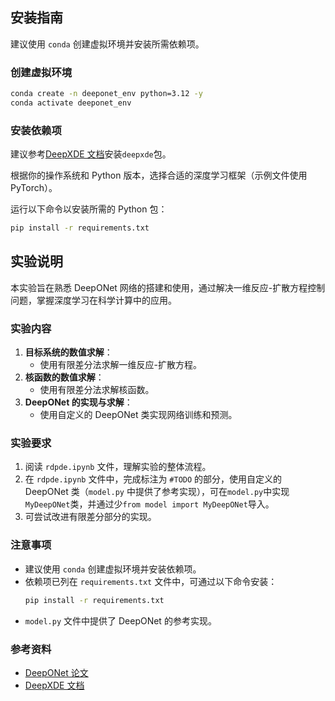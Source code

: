 ## 安装指南

建议使用 `conda` 创建虚拟环境并安装所需依赖项。

### 创建虚拟环境

```bash
conda create -n deeponet_env python=3.12 -y
conda activate deeponet_env
```

### 安装依赖项

建议参考[DeepXDE 文档](https://deepxde.readthedocs.io/en/latest/)安装`deepxde`包。

根据你的操作系统和 Python 版本，选择合适的深度学习框架（示例文件使用 PyTorch）。

运行以下命令以安装所需的 Python 包：

```bash
pip install -r requirements.txt
```

## 实验说明

本实验旨在熟悉 DeepONet 网络的搭建和使用，通过解决一维反应-扩散方程控制问题，掌握深度学习在科学计算中的应用。

### 实验内容

1. **目标系统的数值求解**：
   - 使用有限差分法求解一维反应-扩散方程。
2. **核函数的数值求解**：
   - 使用有限差分法求解核函数。
3. **DeepONet 的实现与求解**：
   - 使用自定义的 DeepONet 类实现网络训练和预测。

### 实验要求

1. 阅读 `rdpde.ipynb` 文件，理解实验的整体流程。
2. 在 `rdpde.ipynb` 文件中，完成标注为 `#TODO` 的部分，使用自定义的 DeepONet 类（`model.py` 中提供了参考实现），可在`model.py`中实现`MyDeepONet`类，并通过少`from model import MyDeepONet`导入。
3. 可尝试改进有限差分部分的实现。

### 注意事项

- 建议使用 `conda` 创建虚拟环境并安装依赖项。
- 依赖项已列在 `requirements.txt` 文件中，可通过以下命令安装：
  ```bash
  pip install -r requirements.txt
  ```
- `model.py` 文件中提供了 DeepONet 的参考实现。

### 参考资料

- [DeepONet 论文](https://arxiv.org/abs/1910.03193)
- [DeepXDE 文档](https://deepxde.readthedocs.io/en/latest/)
